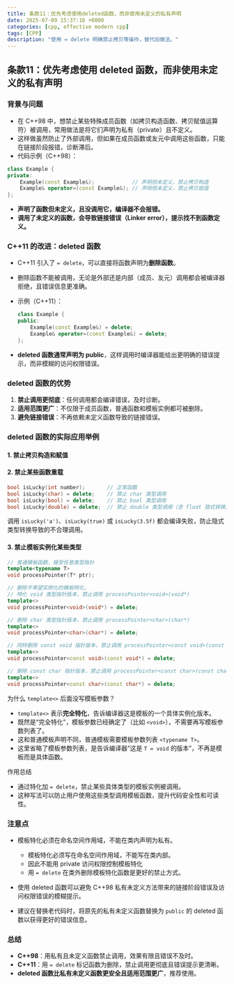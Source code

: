 ```yaml
---
title: 条款11：优先考虑使用deleted函数，而非使用未定义的私有声明
date: 2025-07-09 15:37:16 +0800
categories: [cpp, effective modern cpp]
tags: [CPP]
description: "使用 = delete 明确禁止拷贝等操作，替代旧做法。"
---
```

## 条款11：优先考虑使用 deleted 函数，而非使用未定义的私有声明

### 背景与问题

- 在 C++98 中，想禁止某些特殊成员函数（如拷贝构造函数、拷贝赋值运算符）被调用，常用做法是将它们声明为私有（private）且不定义。
- 这样做虽然防止了外部调用，但如果在成员函数或友元中调用这些函数，只能在链接阶段报错，诊断滞后。
- 代码示例（C++98）：

```cpp
class Example {
private:
    Example(const Example&);            // 声明但未定义，禁止拷贝构造
    Example& operator=(const Example&); // 声明但未定义，禁止拷贝赋值
};
```

- **声明了函数但未定义，且没调用它，编译器不会报错。**
- **调用了未定义的函数，会导致链接错误（Linker error），提示找不到函数定义。**

### C++11 的改进：deleted 函数

- C++11 引入了 `= delete`，可以直接将函数声明为**删除函数**。

- 删除函数不能被调用，无论是外部还是内部（成员、友元）调用都会被编译器拒绝，且错误信息更准确。

- 示例（C++11）：

  ```cpp
  class Example {
  public:
      Example(const Example&) = delete;
      Example& operator=(const Example&) = delete;
  };
  ```

- **deleted 函数通常声明为 public**，这样调用时编译器能给出更明确的错误提示，而非模糊的访问权限错误。

### deleted 函数的优势

1. **禁止调用更彻底**：任何调用都会编译错误，及时诊断。
2. **适用范围更广**：不仅限于成员函数，普通函数和模板实例都可被删除。
3. **避免链接错误**：不再依赖未定义函数导致的链接错误。

### deleted 函数的实际应用举例

#### 1. 禁止拷贝构造和赋值

#### 2. 禁止某些函数重载

```cpp
bool isLucky(int number);       // 正常函数
bool isLucky(char) = delete;    // 禁止 char 类型调用
bool isLucky(bool) = delete;    // 禁止 bool 类型调用
bool isLucky(double) = delete;  // 禁止 double 类型调用（含 float 隐式转换）
```

调用 `isLucky('a')`、`isLucky(true)` 或 `isLucky(3.5f)` 都会编译失败，防止隐式类型转换导致的不合理调用。

#### 3. 禁止模板实例化某些类型

```cpp
// 普通模板函数，接受任意类型指针
template<typename T>
void processPointer(T* ptr);

// 删除不希望实例化的模板特化，
// 特化 void 类型指针版本，禁止调用 processPointer<void>(void*)
template<>
void processPointer<void>(void*) = delete;

// 删除 char 类型指针版本，禁止调用 processPointer<char>(char*)
template<>
void processPointer<char>(char*) = delete;

// 同样删除 const void 指针版本，禁止调用 processPointer<const void>(const void*)
template<>
void processPointer<const void>(const void*) = delete;

// 删除 const char 指针版本，禁止调用 processPointer<const char>(const char*)
template<>
void processPointer<const char>(const char*) = delete;
```

为什么 `template<>` 后面没写模板参数？

- `template<>` 表示**完全特化**，告诉编译器这是模板的一个具体实例化版本。
- 既然是“完全特化”，模板参数已经确定了（比如 `<void>`），不需要再写模板参数列表了。
- 这和普通模板声明不同，普通模板需要模板参数列表 `<typename T>`。
- 这里省略了模板参数列表，是告诉编译器“这是 `T = void` 的版本”，不再是模板而是具体函数。

作用总结

- 通过特化加 `= delete`，禁止某些具体类型的模板实例被调用。
- 这种写法可以防止用户使用这些类型调用模板函数，提升代码安全性和可读性。

### 注意点

- 模板特化必须在命名空间作用域，不能在类内声明为私有。

  - 模板特化必须写在命名空间作用域，不能写在类内部。
  - 因此不能用 private 访问权限控制模板特化
  - 用 `= delete` 在类外删除模板特化函数是更好的禁止方式。
  
- 使用 deleted 函数可以避免 C++98 私有未定义方法带来的链接阶段错误及访问权限错误的模糊提示。

- 建议在替换老代码时，将原先的私有未定义函数替换为 `public` 的 deleted 函数以获得更好的错误信息。

### 总结

- **C++98**：用私有且未定义函数禁止调用，效果有限且错误不及时。
- **C++11**：用 `= delete` 标记函数为删除，禁止调用更彻底且错误提示更清晰。
- **deleted 函数比私有未定义函数更安全且适用范围更广**，推荐使用。